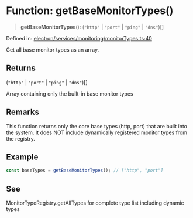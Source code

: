# Function: getBaseMonitorTypes()

> **getBaseMonitorTypes**(): (`"http"` \| `"port"` \| `"ping"` \| `"dns"`)[]

Defined in: [electron/services/monitoring/monitorTypes.ts:40](https://github.com/Nick2bad4u/Uptime-Watcher/blob/main/electron/services/monitoring/monitorTypes.ts#L40)

Get all base monitor types as an array.

## Returns

(`"http"` \| `"port"` \| `"ping"` \| `"dns"`)[]

Array containing only the built-in base monitor types

## Remarks

This function returns only the core base types (http, port) that are built
into the system. It does NOT include dynamically registered monitor types
from the registry.

## Example

```typescript
const baseTypes = getBaseMonitorTypes(); // ["http", "port"]
```

## See

MonitorTypeRegistry.getAllTypes for complete type list including dynamic types
